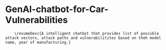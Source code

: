 # GenAI-chatbot-for-Car-Vulnerabilities
        \resumeDesc{A intelligent chatbot that provides list of possible attack vectors, attack paths and vulnerabilitites based on theh model name, year of manufacturing.}
